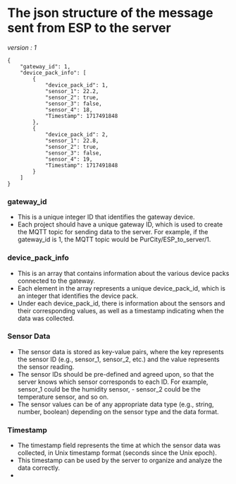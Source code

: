 
# The json structure of the message sent from ESP to the server
_version : 1_

```
{
    "gateway_id": 1,
    "device_pack_info": [
        {
            "device_pack_id": 1,
            "sensor_1": 22.2,
            "sensor_2": true,
            "sensor_3": false,
            "sensor_4": 18,
            "Timestamp": 1717491848
        },
        {
            "device_pack_id": 2,
            "sensor_1": 22.8,
            "sensor_2": true,
            "sensor_3": false,
            "sensor_4": 19,
            "Timestamp": 1717491848
        }
    ]
}
```




### gateway_id
- This is a unique integer ID that identifies the gateway device.
- Each project should have a unique gateway ID, which is used to create the MQTT topic for sending data to the server. For example, if the gateway_id is 1, the MQTT topic would be PurCity/ESP_to_server/1.

### device_pack_info
- This is an array that contains information about the various device packs connected to the gateway.
- Each element in the array represents a unique device_pack_id, which is an integer that identifies the device pack.
- Under each device_pack_id, there is information about the sensors and their corresponding values, as well as a timestamp indicating when the data was collected.

### Sensor Data
- The sensor data is stored as key-value pairs, where the key represents the sensor ID (e.g., sensor_1, sensor_2, etc.) and the value represents the sensor reading.
- The sensor IDs should be pre-defined and agreed upon, so that the server knows which sensor corresponds to each ID. For example, sensor_1 could be the humidity sensor, - sensor_2 could be the temperature sensor, and so on.
- The sensor values can be of any appropriate data type (e.g., string, number, boolean) depending on the sensor type and the data format.

### Timestamp
- The timestamp field represents the time at which the sensor data was collected, in Unix timestamp format (seconds since the Unix epoch).
- This timestamp can be used by the server to organize and analyze the data correctly.
- 



